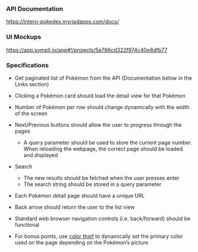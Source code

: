 ### API Documentation

https://intern-pokedex.myriadapps.com/docs/

### UI Mockups

https://app.sympli.io/app#!/projects/5a786cd322f974c40e8dfb77

### Specifications 

* Get paginated list of Pokémon from the API (Documentation below in the Links section)
* Clicking a Pokémon card should load the detail view for that Pokémon
* Number of Pokémon per row should change dynamically with the width of the screen
* Next/Previous buttons should allow the user to progress through the pages
  * A query parameter should be used to store the current page number. When
reloading the webpage, the correct page should be loaded and displayed
* Search
  * The new results should be fetched when the user presses enter
  * The search string should be stored in a query parameter
  
* Each Pokémon detail page should have a unique URL
* Back arrow should return the user to the list view
* Standard web browser navigation controls (i.e. back/forward) should be functional
* For bonus points, use [color thief](https://github.com/lokesh/color-thief) to dynamically set the primary color used on the page
depending on the Pokémon’s picture
